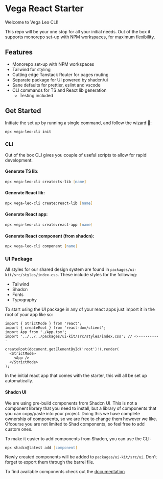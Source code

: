 # Vega React Starter

Welcome to Vega Leo CLI!

This repo will be your one stop for all your initial needs. Out of the box it supports monorepo set-up with NPM workspaces, for maximum flexibility.

## Features

- Monorepo set-up with NPM workspaces
- Tailwind for styling
- Cutting edge Tanstack Router for pages routing
- Separate package for UI powered by shadcn/ui
- Sane defaults for prettier, eslint and vscode
- CLI commands for TS and React lib generation
  - Testing included

## Get Started

Initiate the set up by running a single command, and follow the wizard 🧙:

```zsh
npx vega-leo-cli init
```

### CLI

Out of the box CLI gives you couple of useful scripts to allow for rapid development.

#### Generate TS lib:

```zsh
npx vega-leo-cli create:ts-lib [name]
```

#### Generate React lib:

```zsh
npx vega-leo-cli create:react-lib [name]
```

#### Generate React app:

```zsh
npx vega-leo-cli create:react-app [name]
```

#### Generate React component (from shadcn):

```zsh
npx vega-leo-cli component [name]
```

### UI Package

All styles for our shared design system are found in `packages/ui-kit/src/styles/index.css`.
These include styles for the following:

- Tailwind
- Shadcn
- Fonts
- Typography

To start using the UI package in any of your react apps just import it in the root of your app like so:

```tsx
import { StrictMode } from 'react';
import { createRoot } from 'react-dom/client';
import App from './App.tsx';
import '../../../packages/ui-kit/src/styles/index.css'; // <-----------

createRoot(document.getElementById('root')!).render(
  <StrictMode>
    <App />
  </StrictMode>
);
```

In the initial react app that comes with the starter, this will all be set up automatically.

#### Shadcn UI

We are using pre-build components from Shadcn UI. This is not a component library that you need to install, but a library of components that you can copy/paste into your project. Doing this we have complete ownership of components, so we are free to change them however we like.
Ofcourse you are not limited to Shad components, so feel free to add custom ones.

To make it easier to add components from Shadcn, you can use the CLI:

```zsh
npx shadcn@latest add [component]
```

Newly created components will be added to `packages/ui-kit/src/ui`. Don't forget to export them through the barrel file.

To find available components check out the [documentation](documentation)
